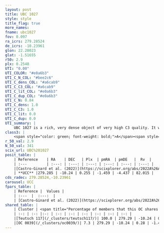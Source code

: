 ```yaml
---
layout: post
title: UBC 1027
style: style
title_flag: true
more_names: 
fname: ubc1027
fov: 0.097
ra_icrs: 279.28524
de_icrs: -10.23961
glon: 22.20023
glat: -1.51655
r50: 2.9
plx: 0.2548
UTI: "0.00"
UTI_COLOR: "#e0a6b3"
UTI_C_N_COL: "#bee2c6"
UTI_C_dens_COL: "#a6cab9"
UTI_C_C3_COL: "#a6cab9"
UTI_C_lit_COL: "#e0a6b3"
UTI_C_dup_COL: "#e0a6b3"
UTI_C_N: 0.84
UTI_C_dens: 1.0
UTI_C_C3: 1.0
UTI_C_lit: 0.0
UTI_C_dup: 0.0
UTI_summary: |
    UBC 1027 is a rich, very dense object of very high C3 quality. It was recently reported in the literature.<br><br><span style="color: #99180f; font-weight: bold;">Warning: </span>This is very likely a duplicate object, which shares a large percentage of members with at least one previously reported entry.
class3: |
    <span style="color: green; font-weight: bold;">A</span><span style="color: green; font-weight: bold;">A</span>
r_50_val: 2.9
N_50_val: 341
scix_url: UBC%201027
posit_table: |
    | Reference    | RA    | DEC   | Plx  | pmRA  | pmDE   |  Rv  |
    | :---         | :---: | :---: | :---: | :---: | :---: | :---: |
    |[Castro-Ginard et al. (2022)](https://scixplorer.org/abs/2022A%26A...661A.118C) | 279.29 | -10.25 | 0.26 | -1.46 | -4.43 | -- |
    | **UCC** |279.285 | -10.24 | 0.255 | -1.459 | -4.437 | 82.015 | 
cds_radec: 279.28524,-10.23961
carousel: UCC
fpars_table: |
    | Reference |  Values |
    | :---  |  :---:  |
    | [Castro-Ginard et al. (2022)](https://scixplorer.org/abs/2022A%26A...661A.118C) | `AV=3.695, Dist=3681, logAge=8.935` |
shared_table: |
    | Cluster | <span title="Percentage of members that this OC shares with the ones listed">%</span>   | RA   | DEC   | Plx   | pmRA  | pmDE  | Rv | UTI |
    | :-: | :-: |:-: | :-: | :-: | :-: | :-: | :-: | :-: |
    |[Teutsch 117](/_clusters/teutsch117/)| 100.0 | 279.29 | -10.24 | 0.25 | -1.46 | -4.43 | 82.01 |0.77 |
    |[OC 0039](/_clusters/oc0039/)| 7.3 | 279.29 | -10.24 | 0.28 | -1.46 | -4.37 | 84.81 |0.0 |
---
```

